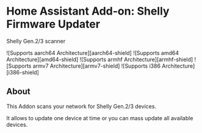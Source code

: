 # Home Assistant Add-on: Shelly Firmware Updater

Shelly Gen.2/3 scanner

![Supports aarch64 Architecture][aarch64-shield] ![Supports amd64 Architecture][amd64-shield] ![Supports armhf Architecture][armhf-shield] ![Supports armv7 Architecture][armv7-shield] ![Supports i386 Architecture][i386-shield]

## About

This Addon scans your network for Shelly Gen.2/3 devices.

It allows to update one device at time or you can mass update all available devices.